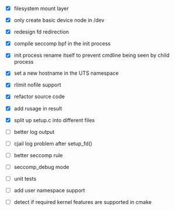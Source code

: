  - [x] filesystem mount layer
 - [x] only create basic device node in /dev
 - [x] redesign fd redirection
 - [x] compile seccomp bpf in the init process
 - [x] init process rename itself to prevent cmdline being seen by child process
 - [x] set a new hostname in the UTS namespace
 - [x] rlimit nofile support
 - [x] refactor source code
 - [x] add rusage in result
 - [x] split up setup.c into different files
 - [ ] better log output
 - [ ] cjail log problem after setup_fd()
 - [ ] better seccomp rule
 - [ ] seccomp_debug mode
 - [ ] unit tests
 - [ ] add user namespace support
 - [ ] detect if required kernel features are supported in cmake

